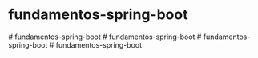 # fundamentos-spring-boot
#   f u n d a m e n t o s - s p r i n g - b o o t  
 #   f u n d a m e n t o s - s p r i n g - b o o t  
 #   f u n d a m e n t o s - s p r i n g - b o o t  
 #   f u n d a m e n t o s - s p r i n g - b o o t  
 